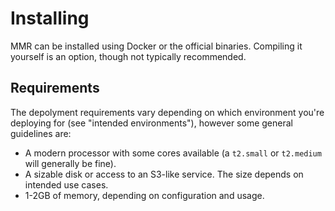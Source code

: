 # Installing

MMR can be installed using Docker or the official binaries. Compiling it yourself is an option,
though not typically recommended.

## Requirements

The depolyment requirements vary depending on which environment you're deploying for (see
"intended environments"), however some general guidelines are:

* A modern processor with some cores available (a `t2.small` or `t2.medium` will generally be fine).
* A sizable disk or access to an S3-like service. The size depends on intended use cases.
* 1-2GB of memory, depending on configuration and usage.
